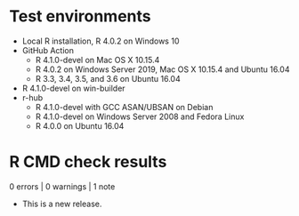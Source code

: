 # Test environments
* Local R installation, R 4.0.2 on Windows 10
* GitHub Action
    * R 4.1.0-devel on Mac OS X 10.15.4
    * R 4.0.2 on Windows Server 2019, Mac OS X 10.15.4 and Ubuntu 16.04
    * R 3.3, 3.4, 3.5, and 3.6 on Ubuntu 16.04
* R 4.1.0-devel on win-builder
* r-hub
    * R 4.1.0-devel with GCC ASAN/UBSAN on Debian
    * R 4.1.0-devel on Windows Server 2008 and Fedora Linux
    * R 4.0.0 on Ubuntu 16.04

# R CMD check results

0 errors | 0 warnings | 1 note

* This is a new release.
